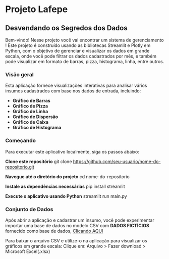 # Projeto Lafepe

## Desvendando os Segredos dos Dados

Bem-vindo!
Nesse projeto você vai encontrar um sistema de gerenciamento ! Este projeto é construído usando as bibliotecas Streamlit e Plotly em Python, com o objetivo de gerenciar e visualizar os dados em grande escala, onde você pode filtrar os dados cadastrados por mês, e também pode visualizar em formato de barras, pizza, histograma, linha, entre outros.

### Visão geral

Esta aplicação fornece visualizações interativas para analisar vários insumos cadastrados com base nos dados de entrada, incluindo:

- **Gráfico de Barras**
- **Gráfico de Pizza**
- **Gráfico de Linha**
- **Gráfico de Dispersão**
- **Gráfico de Caixa** 
- **Gráfico de Histograma**
  
### Começando
Para executar este aplicativo localmente, siga os passos abaixo:

**Clone este repositório**
git clone https://github.com/seu-usuario/nome-do-repositorio.git

**Navegue até o diretório do projeto**
cd nome-do-repositorio

**Instale as dependências necessárias**
pip install streamlit

**Execute o aplicativo usando Python**
streamlit run main.py

### Conjunto de Dados

Após abrir a aplicação e cadastrar um insumo, você pode experimentar importar uma base de dados no modelo CSV com **DADOS FICTÍCIOS** fornecido como base de dados, [Clicando AQUI](https://docs.google.com/spreadsheets/d/1bmImQvoLgk0EuptAjr5PAuKcvIfIV8ehGYtLTbzRBfI/edit?usp=sharing)

Para baixar o arquivo CSV e utilize-o na aplicação para visualizar os gráficos em grande escala:
Clique em: Arquivo > Fazer download > Microsoft Excel(.xlsx)

